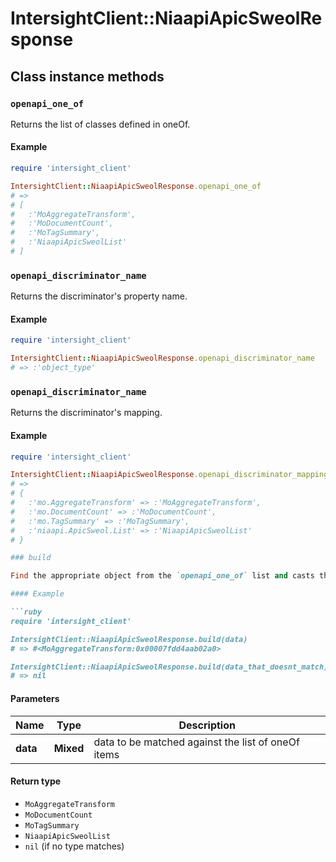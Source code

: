 # IntersightClient::NiaapiApicSweolResponse

## Class instance methods

### `openapi_one_of`

Returns the list of classes defined in oneOf.

#### Example

```ruby
require 'intersight_client'

IntersightClient::NiaapiApicSweolResponse.openapi_one_of
# =>
# [
#   :'MoAggregateTransform',
#   :'MoDocumentCount',
#   :'MoTagSummary',
#   :'NiaapiApicSweolList'
# ]
```

### `openapi_discriminator_name`

Returns the discriminator's property name.

#### Example

```ruby
require 'intersight_client'

IntersightClient::NiaapiApicSweolResponse.openapi_discriminator_name
# => :'object_type'
```

### `openapi_discriminator_name`

Returns the discriminator's mapping.

#### Example

```ruby
require 'intersight_client'

IntersightClient::NiaapiApicSweolResponse.openapi_discriminator_mapping
# =>
# {
#   :'mo.AggregateTransform' => :'MoAggregateTransform',
#   :'mo.DocumentCount' => :'MoDocumentCount',
#   :'mo.TagSummary' => :'MoTagSummary',
#   :'niaapi.ApicSweol.List' => :'NiaapiApicSweolList'
# }

### build

Find the appropriate object from the `openapi_one_of` list and casts the data into it.

#### Example

```ruby
require 'intersight_client'

IntersightClient::NiaapiApicSweolResponse.build(data)
# => #<MoAggregateTransform:0x00007fdd4aab02a0>

IntersightClient::NiaapiApicSweolResponse.build(data_that_doesnt_match)
# => nil
```

#### Parameters

| Name | Type | Description |
| ---- | ---- | ----------- |
| **data** | **Mixed** | data to be matched against the list of oneOf items |

#### Return type

- `MoAggregateTransform`
- `MoDocumentCount`
- `MoTagSummary`
- `NiaapiApicSweolList`
- `nil` (if no type matches)

